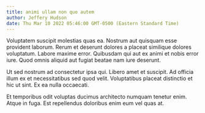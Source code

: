 ```yaml
---
title: animi ullam non quo autem
author: Jeffery Hudson
date: Thu Mar 10 2022 05:46:00 GMT-0500 (Eastern Standard Time)
---
```

Voluptatem suscipit molestias quas ea. Nostrum aut quisquam esse provident laborum. Rerum et deserunt dolores a placeat similique dolores voluptatum. Labore maxime error. Quibusdam qui aut ex animi et nobis error iure. Quod omnis aliquid aut fugiat beatae nam iure deserunt.

 Ut sed nostrum ad consectetur ipsa qui. Libero amet et suscipit. Ad officia illum ex et necessitatibus sed quod velit. Voluptatibus placeat distinctio et hic ut sint. Ex ea nulla occaecati.

 Et temporibus odit voluptas ducimus architecto numquam tenetur enim. Atque in fuga. Est repellendus doloribus enim eum vel quas at.
